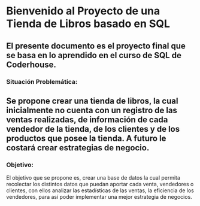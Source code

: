 # Bienvenido al Proyecto de una Tienda de Libros basado en SQL

El presente documento es el proyecto final que se basa en lo aprendido
en el curso de SQL de Coderhouse.  
---

### Situación Problemática:

Se propone crear una tienda de libros, la cual inicialmente no cuenta
con un registro de las ventas realizadas, de información de cada vendedor de
la tienda, de los clientes y de los productos que posee la tienda. A futuro le
costará crear estrategias de negocio.
---  

### Objetivo:  

El objetivo que se propone es, crear una base de datos la cual permita
recolectar los distintos datos que puedan aportar cada venta, vendedores o
clientes, con ellos analizar las estadísticas de las ventas, la eficiencia de los
vendedores, para así poder implementar una mejor estrategia de negocios.
